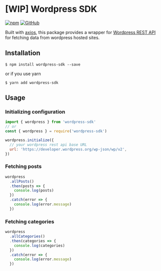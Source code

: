 # [WIP] Wordpress SDK

[![npm](https://img.shields.io/npm/v/wordpress-sdk.svg)](https://www.npmjs.com/package/wordpress-sdk) [![GitHub](https://img.shields.io/github/license/iclouds/wordpress-sdk.svg)](https://opensource.org/licenses/MIT)

Built with [axios](https://www.npmjs.com/package/axios), this package provides a wrapper for [Wordpress REST API](https://developer.wordpress.org/rest-api/) for fetching data from wordpress hosted sites.

## Installation

`$ npm install wordpress-sdk --save`

or if you use yarn

`$ yarn add wordpress-sdk`

## Usage

### Initializing configuration

```js
import { wordpress } from 'wordpress-sdk'
// or
const { wordpress } = require('wordpress-sdk')

wordpress.initialize({
  // your wordpress rest api base URL
  url: 'https://developer.wordpress.org/wp-json/wp/v2',
})
```

### Fetching posts

```js
wordpress
  .allPosts()
  .then(posts => {
    console.log(posts)
  })
  .catch(error => {
    console.log(error.message)
  })
```

### Fetching categories

```js
wordpress
  .allCategories()
  .then(categories => {
    console.log(categories)
  })
  .catch(error => {
    console.log(error.message)
  })
```
